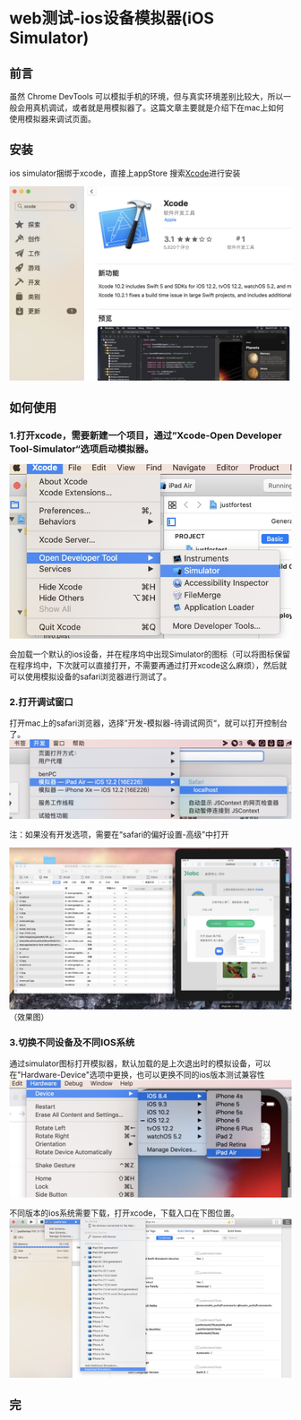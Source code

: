 # **web测试-ios设备模拟器(iOS Simulator)**
## 前言
虽然 Chrome DevTools 可以模拟手机的环境，但与真实环境差别比较大，所以一般会用真机调试，或者就是用模拟器了。这篇文章主要就是介绍下在mac上如何使用模拟器来调试页面。

## 安装
ios simulator捆绑于xcode，直接上appStore 搜索[Xcode](https://apps.apple.com/cn/app/xcode/id497799835?mt=12)进行安装

![](/images/shares/share1/pic1.png)

## 如何使用
### 1.打开xcode，需要新建一个项目，通过”Xcode-Open Developer Tool-Simulator“选项启动模拟器。
![](/images/shares/share1/pic2.png)

会加载一个默认的ios设备，并在程序坞中出现Simulator的图标（可以将图标保留在程序坞中，下次就可以直接打开，不需要再通过打开xcode这么麻烦），然后就可以使用模拟设备的safari浏览器进行测试了。

### 2.打开调试窗口
打开mac上的safari浏览器，选择”开发-模拟器-待调试网页“，就可以打开控制台了。
![](/images/shares/share1/pic3.png)

注：如果没有开发选项，需要在“safari的偏好设置-高级”中打开

![](/images/shares/share1/pic4.png)
（效果图）

### 3.切换不同设备及不同IOS系统
通过simulator图标打开模拟器，默认加载的是上次退出时的模拟设备，可以在"Hardware-Device"选项中更换，也可以更换不同的ios版本测试兼容性
![](/images/shares/share1/pic5.png)

不同版本的ios系统需要下载，打开xcode，下载入口在下图位置。
![](/images/shares/share1/pic6.png)

## 完

<Vssue title="simulator" />




